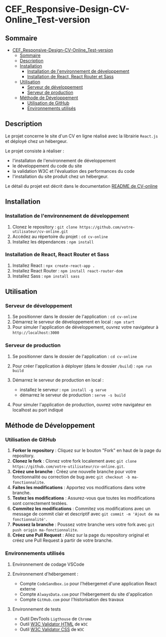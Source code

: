 # CEF_Responsive-Design-CV-Online_Test-version

## Sommaire

- [CEF\_Responsive-Design-CV-Online\_Test-version](#cef_responsive-design-cv-online_test-version)
  - [Sommaire](#sommaire)
  - [Description](#description)
  - [Installation](#installation)
    - [Installation de l'environnement de développement](#installation-de-lenvironnement-de-développement)
    - [Installation de React, React Router et Sass](#installation-de-react-react-router-et-sass)
  - [Utilisation](#utilisation)
    - [Serveur de développement](#serveur-de-développement)
    - [Serveur de production](#serveur-de-production)
  - [Méthode de Développement](#méthode-de-développement)
    - [Utilisation de GitHub](#utilisation-de-github)
    - [Environnements utilisés](#environnements-utilisés)

## Description

Le projet concerne le site d'un CV en ligne réalisé avec la librairie `React.js` et déployé chez un hébergeur.

Le projet consiste à réaliser :

- l'installaton de l'environnement de développement
- le développement du code du site
- la validation W3C et l'évaluation des performances du code
- l'installation du site produit chez un hébergeur.

Le détail du projet est décrit dans le documentation [README de CV-online](./cv-online/docs/README_Project.md)

## Installation

### Installation de l'environnement de développement

1. Clonez le repository : `git clone https://github.com/votre-utilisateur/cv-online.git`
2. Accédez au répertoire du projet : `cd cv-online`
3. Installez les dépendances : `npm install`

### Installation de React, React Router et Sass

1. Installez React : `npx create-react-app .`
2. Installez React Router : `npm install react-router-dom`
3. Installez Sass : `npm install sass`

## Utilisation

### Serveur de développement

1. Se positionner dans le dossier de l'application : `cd cv-online`
2. Démarrez le serveur de développement en local : `npm start`
3. Pour simuler l'application de développement, ouvrez votre navigateur à `http://localhost:3000`

### Serveur de production

1. Se positionner dans le dossier de l'application : `cd cv-online`
2. Pour créer l'application à déployer (dans le dossier `/build`) : `npm run build`
3. Démarrez le serveur de production en local :

   - installez le serveur : `npm install -g serve`
   - démarrez le serveur de production : `serve -s build`
4. Pour simuler l'application de production, ouvrez votre navigateur en localhost au port indiqué

## Méthode de Développement

### Utilisation de GitHub

1. **Forker le repository** : Cliquez sur le bouton "Fork" en haut de la page du repository.
2. **Clonez le fork** : Clonez votre fork localement avec `git clone https://github.com/votre-utilisateur/cv-online.git`.
3. **Créez une branche** : Créez une nouvelle branche pour votre fonctionnalité ou correction de bug avec `git checkout -b ma-fonctionnalite`.
4. **Faites les modifications** : Apportez vos modifications dans votre branche.
5. **Testez les modifications** : Assurez-vous que toutes les modifications sont correctement testées.
6. **Commitez les modifications** : Commitez vos modifications avec un message de commit clair et descriptif avec `git commit -m 'Ajout de ma fonctionnalité'`.
7. **Poussez la branche** : Poussez votre branche vers votre fork avec `git push origin ma-fonctionnalite`.
8. **Créez une Pull Request** : Allez sur la page du repository original et créez une Pull Request à partir de votre branche.

### Environnements utilisés

1. Environnement de codage VSCode
2. Environnement d'hébergement :

   - Compte `CodeSandbox.io` pour l'hébergemet d'une application React externe
   - Compte `AlwaysData.com` pour l'hébergement du site d'application
   - Compte `GitHub.com` pour l'historisation des travaux
3. Environnement de tests

   - Outil DevTools `Ligthouse` de `Chrome`
   - Outil [W3C Validator HTML](https://validator.w3.org/) de `W3C`
   - Outil [W3C Validator CSS](https://validator.w3.org/) de `W3C`
